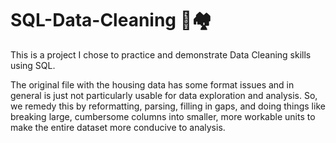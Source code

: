 # SQL-Data-Cleaning 🏡🏘️

This is a project I chose to practice and demonstrate Data Cleaning skills using SQL. 

The original file with the housing data has some format issues and in general is just not particularly usable for data exploration and analysis. So, we remedy this by reformatting, parsing, filling in gaps, and doing 
things like breaking large, cumbersome columns into smaller, more workable units to make the entire dataset more conducive to analysis.
